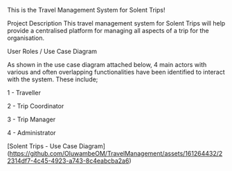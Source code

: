 This is the Travel Management System for Solent Trips!

Project Description
This travel management system for Solent Trips will help provide a centralised platform for managing all aspects of a trip for the organisation. 

User Roles / Use Case Diagram

As shown in the use case diagram attached below, 4 main actors with various and often overlapping functionalities have been identified to interact with the system. 
These include;

1 - Traveller

2 - Trip Coordinator

3 - Trip Manager

4 - Administrator

[Solent Trips - Use Case Diagram]
(https://github.com/OluwambeOM/TravelManagement/assets/161264432/22314df7-4c45-4923-a743-8c4eabcba2a6)
